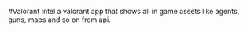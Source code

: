 #Valorant Intel
a valorant app that shows all in game assets like agents, guns, maps and so on from api.
